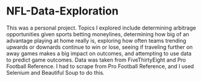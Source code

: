 # NFL-Data-Exploration
This was a personal project. Topics I explored include determining arbitrage opportunities given sports betting moneylines, determining how big of an advantage playing at home really is, exploring how often teams trending upwards or downards continue to win or lose, seeing if traveling further on away games makes a big impact on outcomes, and attempting to use data to predict game outcomes. Data was taken from FiveThirtyEight and Pro Football Reference. I had to scrape from Pro Football Reference, and I used Selenium and Beautiful Soup to do this.  

